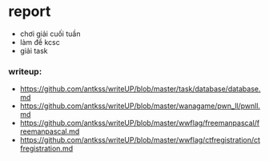 # report 
- chơi giải cuối tuần
- làm đề kcsc
- giải task
### writeup: 
- https://github.com/antkss/writeUP/blob/master/task/database/database.md
- https://github.com/antkss/writeUP/blob/master/wanagame/pwn_ll/pwnll.md
- https://github.com/antkss/writeUP/blob/master/wwflag/freemanpascal/freemanpascal.md
- https://github.com/antkss/writeUP/blob/master/wwflag/ctfregistration/ctfregistration.md


